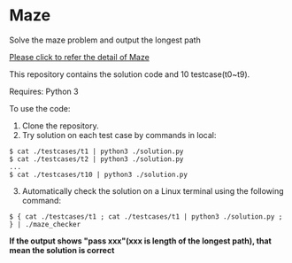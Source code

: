 # Maze
Solve the maze problem and output the longest path 

[Please click to refer the detail of Maze](https://github.com/caicai0408/Maze/blob/main/Maze_Game.pdf)

This repository contains the solution code and 10 testcase(t0~t9).

Requires: Python 3

To use the code:

1. Clone the repository.
2. Try solution on each test case by commands in local:

```
$ cat ./testcases/t1 | python3 ./solution.py
$ cat ./testcases/t2 | python3 ./solution.py
...
$ cat ./testcases/t10 | python3 ./solution.py
```
3. Automatically check the solution on a Linux terminal using the following command:

```
$ { cat ./testcases/t1 ; cat ./testcases/t1 | python3 ./solution.py ; } | ./maze_checker
```


**If the output shows "pass xxx"(xxx is length of the longest path), that mean the solution is correct**
